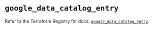 # `google_data_catalog_entry`

Refer to the Terraform Registry for docs: [`google_data_catalog_entry`](https://registry.terraform.io/providers/hashicorp/google/6.45.0/docs/resources/data_catalog_entry).
